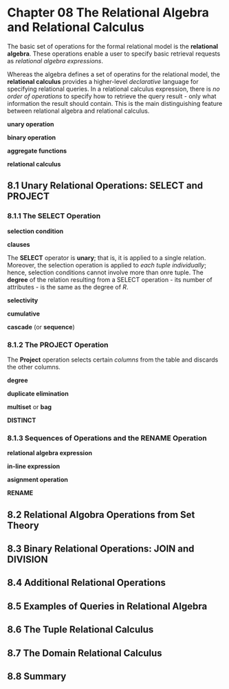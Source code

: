 # Chapter 08 The Relational Algebra and Relational Calculus

The basic set of operations for the formal relational model is the <b>relational algebra</b>. These operations enable a user to specify basic retrieval requests as <i>relational algebra expressions</i>.

Whereas the algebra defines a set of operatins for the relational model, the <b>relational calculus</b> provides a higher-level <i>declarative</i> language for specifying relational queries. In a relational calculus expression, there is <i>no order of operations</i> to specify how to retrieve the query result - only what information the result should contain. This is the main distinguishing feature between relational algebra and relational calculus.

<b>unary operation</b>

<b>binary operation</b>

<b>aggregate functions</b>

<b>relational calculus</b>

## 8.1 Unary Relational Operations: SELECT and PROJECT

### 8.1.1 The SELECT Operation

<b>selection condition</b>

<b>clauses</b>

The <b>SELECT</b> operator is <b>unary</b>; that is, it is applied to a single relation. Moreover, the selection operation is applied to <i>each tuple individually</i>; hence, selection conditions cannot involve more than onre tuple. The <b>degree</b> of the relation resulting from a SELECT operation - its number of attributes - is the same as the degree of <i>R</i>.

<b>selectivity</b>

<b>cumulative</b>

<b>cascade</b> (or <b>sequence</b>)

### 8.1.2 The PROJECT Operation

The <b>Project</b> operation selects certain <i>columns</i> from the table and discards the other columns.

<b>degree</b>

<b>duplicate elimination</b>

<b>multiset</b> or <b>bag</b>

<b>DISTINCT</b>

### 8.1.3 Sequences of Operations and the RENAME Operation

<b>relational algebra expression</b>

<b>in-line expression</b>

<b>asignment operation</b>

<b>RENAME</b>

## 8.2 Relational Algobra Operations from Set Theory

## 8.3 Binary Relational Operations: JOIN and DIVISION

## 8.4 Additional Relational Operations

## 8.5 Examples of Queries in Relational Algebra

## 8.6 The Tuple Relational Calculus

## 8.7 The Domain Relational Calculus

## 8.8 Summary